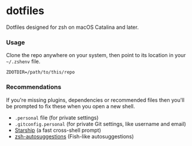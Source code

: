 # dotfiles

Dotfiles designed for zsh on macOS Catalina and later.

### Usage

Clone the repo anywhere on your system, then point to its location in your `~/.zshenv` file.

```
ZDOTDIR=/path/to/this/repo
```

### Recommendations

If you're missing plugins, dependencies or recommended files then you'll be prompted to fix these when you open a new shell.

- `.personal` file (for private settings)
- `.gitconfig.personal` (for private Git settings, like username and email)
- [Starship](https://starship.rs) (a fast cross-shell prompt)
- [zsh-autosuggestions](https://github.com/zsh-users/zsh-autosuggestions) (Fish-like autosuggestions)